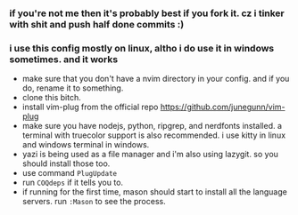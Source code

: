 ### if you're not me then it's probably best if you fork it. cz i tinker with shit and push half done commits :)
### i use this config mostly on linux, altho i do use it in windows sometimes. and it works
- make sure that you don't have a nvim directory in your config. and if you do, rename it to something.
- clone this bitch.
- install vim-plug from the official repo
    https://github.com/junegunn/vim-plug
- make sure you have nodejs, python, ripgrep, and nerdfonts installed. a terminal with truecolor support is also recommended. i use kitty in linux and windows terminal in windows.
- yazi is being used as a file manager and i'm also using lazygit. so you should install those too.
- use command `PlugUpdate`
- run `COQdeps` if it tells you to.
- if running for the first time, mason should start to install all the language servers. run `:Mason` to see the process.
